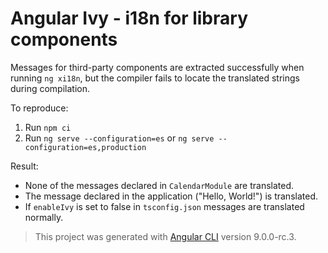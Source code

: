# Angular Ivy - i18n for library components

Messages for third-party components are extracted successfully when running `ng xi18n`, but the compiler fails to locate the translated strings during compilation.

To reproduce:
1. Run `npm ci`
1. Run `ng serve --configuration=es` or `ng serve --configuration=es,production`

Result:
* None of the messages declared in `CalendarModule` are translated.
* The message declared in the application ("Hello, World!") is translated.
* If `enableIvy` is set to false in `tsconfig.json` messages are translated normally.

> This project was generated with [Angular CLI](https://github.com/angular/angular-cli) version 9.0.0-rc.3.

